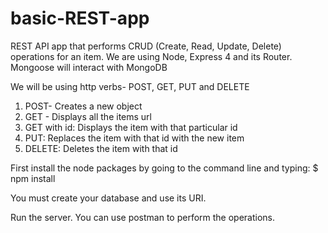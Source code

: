 # basic-REST-app
REST API app that performs CRUD (Create, Read, Update, Delete) operations for an item.
We are using Node, Express 4 and its Router. Mongoose will interact with MongoDB

We will be using http verbs- POST, GET, PUT and DELETE
1. POST- Creates a new object <br />
2. GET - Displays all the items url
3. GET with id: Displays the item with that particular id
4. PUT: Replaces the item with that id with the new item
5. DELETE: Deletes the item with that id

First install the node packages by going to the command line and typing:
$ npm install

You must create your database and use its URI.

Run the server. You can use postman to perform the operations.
